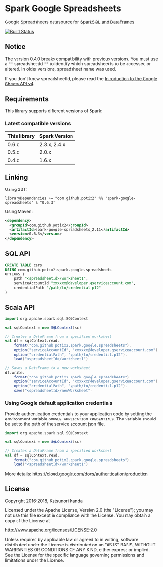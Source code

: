 # Spark Google Spreadsheets

Google Spreadsheets datasource for [SparkSQL and DataFrames](http://spark.apache.org/docs/latest/sql-programming-guide.html)

[![Build Status](https://travis-ci.org/potix2/spark-google-spreadsheets.svg?branch=master)](https://travis-ci.org/potix2/spark-google-spreadsheets)

## Notice

The version 0.4.0 breaks compatibility with previous versions. You must
use a ** spreadsheetId ** to identify which spreadsheet is to be accessed or altered.
In older versions, spreadsheet name was used.

If you don't know spreadsheetId, please read the [Introduction to the Google Sheets API v4](https://developers.google.com/sheets/guides/concepts).

## Requirements

This library supports different versions of Spark:

### Latest compatible versions

| This library | Spark Version |
| ------------ | ------------- |
| 0.6.x        | 2.3.x, 2.4.x  |
| 0.5.x        | 2.0.x         |
| 0.4.x        | 1.6.x         |

## Linking

Using SBT:

```
libraryDependencies += "com.github.potix2" %% "spark-google-spreadsheets" % "0.6.3"
```

Using Maven:

```xml
<dependency>
  <groupId>com.github.potix2</groupId>
  <artifactId>spark-google-spreadsheets_2.11</artifactId>
  <version>0.6.3</version>
</dependency>
```

## SQL API

```sql
CREATE TABLE cars
USING com.github.potix2.spark.google.spreadsheets
OPTIONS (
    path "<spreadsheetId>/worksheet1",
    serviceAccountId "xxxxxx@developer.gserviceaccount.com",
    credentialPath "/path/to/credential.p12"
)
```

## Scala API

```scala
import org.apache.spark.sql.SQLContext

val sqlContext = new SQLContext(sc)

// Creates a DataFrame from a specified worksheet
val df = sqlContext.read.
    format("com.github.potix2.spark.google.spreadsheets").
    option("serviceAccountId", "xxxxxx@developer.gserviceaccount.com").
    option("credentialPath", "/path/to/credential.p12").
    load("<spreadsheetId>/worksheet1")

// Saves a DataFrame to a new worksheet
df.write.
    format("com.github.potix2.spark.google.spreadsheets").
    option("serviceAccountId", "xxxxxx@developer.gserviceaccount.com").
    option("credentialPath", "/path/to/credential.p12").
    save("<spreadsheetId>/newWorksheet")

```

### Using Google default application credentials

Provide authentication credentials to your application code by setting the environment variable 
`GOOGLE_APPLICATION_CREDENTIALS`. The variable should be set to the path of the service account json file.


```scala
import org.apache.spark.sql.SQLContext

val sqlContext = new SQLContext(sc)

// Creates a DataFrame from a specified worksheet
val df = sqlContext.read.
    format("com.github.potix2.spark.google.spreadsheets").
    load("<spreadsheetId>/worksheet1")
```

More details: https://cloud.google.com/docs/authentication/production

## License

Copyright 2016-2018, Katsunori Kanda

Licensed under the Apache License, Version 2.0 (the "License"); you may not use this file except in compliance with the License. You may obtain a copy of the License at

http://www.apache.org/licenses/LICENSE-2.0

Unless required by applicable law or agreed to in writing, software distributed under the License is distributed on an "AS IS" BASIS, WITHOUT WARRANTIES OR CONDITIONS OF ANY KIND, either express or implied. See the License for the specific language governing permissions and limitations under the License.
